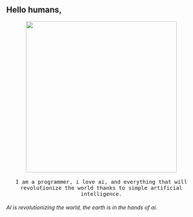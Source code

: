 ## Hello humans, 

<p align="center">
  <img src="https://media2.giphy.com/media/KVVgWtScb37USleUB3/giphy-downsized.gif" width=400>
  <br><br>
  <samp>
I am a programmer, i love ai, and everything that will revolutionize the world thanks to simple artificial intelligence.  

######  AI is revolutionizing the world, the earth is in the hands of ai.



